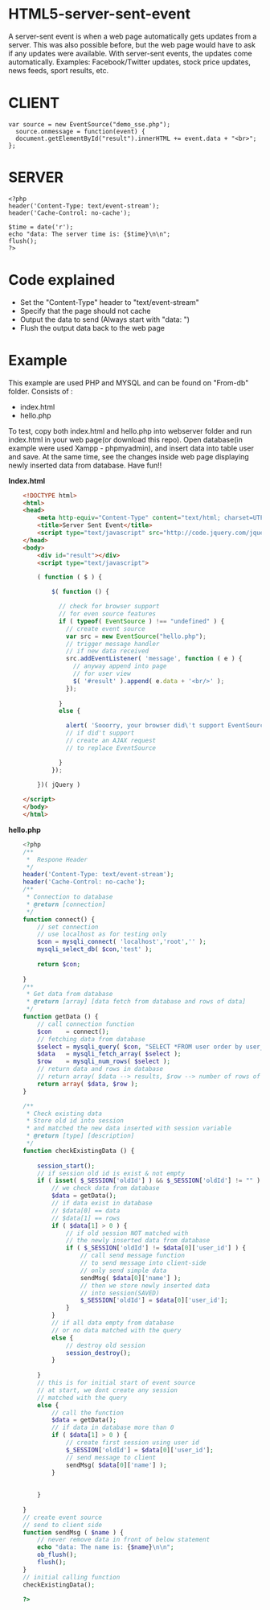 # HTML5-server-sent-event
A server-sent event is when a web page automatically gets updates from a server.  This was also possible before, but the web page would have to ask if any updates were available. With server-sent events, the updates come automatically.  Examples: Facebook/Twitter updates, stock price updates, news feeds, sport results, etc.

CLIENT
=======================

    var source = new EventSource("demo_sse.php");
      source.onmessage = function(event) {
      document.getElementById("result").innerHTML += event.data + "<br>";
    };

SERVER
==============================

    <?php
    header('Content-Type: text/event-stream');
    header('Cache-Control: no-cache');

    $time = date('r');
    echo "data: The server time is: {$time}\n\n";
    flush();
    ?>

Code explained
================================
 - Set the "Content-Type" header to "text/event-stream"
 - Specify that the page should not cache
 - Output the data to send (Always start with "data: ")
 - Flush the output data back to the web page

Example
=============================
This example are used PHP and MYSQL and can be found on "From-db" folder. Consists of :
 - index.html
 - hello.php

To test, copy both index.html and hello.php into webserver folder and run index.html in your web page(or download this repo). Open database(in example were used Xampp - phpmyadmin), and insert data into table user and save. At the same time, see the changes inside web page displaying newly inserted data from database. Have fun!!
 
**Index.html**

``` html
    <!DOCTYPE html>  
    <html>
    <head>
        <meta http-equiv="Content-Type" content="text/html; charset=UTF-8" />
        <title>Server Sent Event</title>
        <script type="text/javascript" src="http://code.jquery.com/jquery-2.1.4.js"></script>
    </head>
    <body>
        <div id="result"></div>
        <script type="text/javascript">

        ( function ( $ ) {

            $( function () {

              // check for browser support
              // for even source features
              if ( typeof( EventSource ) !== "undefined" ) {
                // create event source 
                var src = new EventSource("hello.php");
                // trigger message handler
                // if new data received
                src.addEventListener( 'message', function ( e ) {
                  // anyway append into page
                  // for user view
                  $( '#result' ).append( e.data + '<br/>' );
                });
        
              }
              else {

                alert( 'Sooorry, your browser did\'t support EventSource Features, Please use Firefox or Chrome' );
                // if did't support 
                // create an AJAX request 
                // to replace EventSource

              }
            });

        })( jQuery )
  
    </script>
    </body>
    </html>
```

**hello.php**

```php
    <?php
    /**
     *  Respone Header
     */
    header('Content-Type: text/event-stream');
    header('Cache-Control: no-cache');
    /**
     * Connection to database
     * @return [connection]
     */
    function connect() {
    	// set connection
    	// use localhost as for testing only
    	$con = mysqli_connect( 'localhost','root','' );
    	mysqli_select_db( $con,'test' );
    
    	return $con;
    
    }
    /**
     * Get data from database
     * @return [array] [data fetch from database and rows of data]
     */
    function getData () {
    	// call connection function
    	$con    = connect();
    	// fetching data from database
    	$select = mysqli_query( $con, "SELECT *FROM user order by user_id DESC" );
    	$data   = mysqli_fetch_array( $select );
    	$row    = mysqli_num_rows( $select );
    	// return data and rows in database
    	// return array( $data --> results, $row --> number of rows of results );
    	return array( $data, $row );
    }

    /**
     * Check existing data
     * Store old id into session
     * and matched the new data inserted with session variable
     * @return [type] [description]
     */
    function checkExistingData () {
    	
    	session_start();
    	// if session old id is exist & not empty
    	if ( isset( $_SESSION['oldId'] ) && $_SESSION['oldId'] != "" ) {
    		// we check data from database
    		$data = getData();
    		// if data exist in database
    		// $data[0] == data
    		// $data[1] == rows
    		if ( $data[1] > 0 ) {
    			// if old session NOT matched with
    			// the newly inserted data from database
    			if ( $_SESSION['oldId'] != $data[0]['user_id'] ) {
    				// call send message function
    				// to send message into client-side
    				// only send simple data
    				sendMsg( $data[0]['name'] );
    				// then we store newly inserted data 
    				// into session(SAVED)
    				$_SESSION['oldId'] = $data[0]['user_id'];
    			}
    		}
    		// if all data empty from database
    		// or no data matched with the query
    		else {
    			// destroy old session
    			session_destroy();
    		}
    
    	} 
    	// this is for initial start of event source
    	// at start, we dont create any session
    	// matched with the query
    	else {		
    		// call the function
    		$data = getData();
    		// if data in database more than 0
    		if ( $data[1] > 0 ) {
    			// create first session using user id
    			$_SESSION['oldId'] = $data[0]['user_id'];
    			// send message to client
    			sendMsg( $data[0]['name'] );
    		}
    		
    		
    	}
    
    }
    // create event source
    // send to client side
    function sendMsg ( $name ) {
    	// never remove data in front of below statement
    	echo "data: The name is: {$name}\n\n";
    	ob_flush();
    	flush();		
    }
    // initial calling function
    checkExistingData();
    
    ?>
